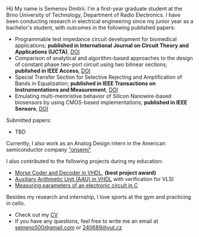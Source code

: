 Hi) My name is Semenov Dmitrii. I'm a first-year graduate student at the Brno University of Technology, Department of Radio Electronics. I have been conducting research in electrical engineering since my junior year as a bachelor's student, with outcomes in the following published papers:
* Programmable test impedance circuit development for biomedical applications; __published in International Journal on Circuit Theory and Applications (IJCTA)__, [DOI](https://doi.org/10.1002/cta.4324)
* Comparison of analytical and algorithm-based approaches to the design of constant phase two-port circuit using two bilinear sections; __published in IEEE Access__, [DOI](https://doi.org/10.1109/ACCESS.2024.3434741)
* Special Transfer Section for Selective Rejecting and Amplification of Bands in Equalization; __published in IEEE Transactions on Instrumentations and Measurement__, [DOI](https://doi.org/10.1109/TCSI.2024.3408691)
* Emulating multi-memristive behavior of Silicon Nanowire-based biosensors by using CMOS-based implementations; __published in IEEE Sensors__, [DOI](https://doi.org/10.1109/JSEN.2024.3353669)

Submitted papers:
* TBD

Currently, I also work as an Analog Design intern in the American semiconductor company ["onsemi"](https://www.onsemi.com)

I also contributed to the following projects during my education:
* [Morse Coder and Decoder in VHDL](https://github.com/dmitrii-semenov/morse-coder-decoder), __(best project award)__
* [Auxiliary Arithmetic Unit (AAU) in VHDL](https://github.com/dmitrii-semenov/VHDL-VLSI) with verification for VLSI
* [Measuring parameters of an electronic circuit in C](https://github.com/dmitrii-semenov/measuring_electricity)

Besides my research and internship, I love sports at the gym and practicing in cello. 

* Check out my [CV](https://github.com/dmitrii-semenov/dmitrii-semenov/blob/main/CV.pdf)
* If you have any questions, feel free to write me an email at semeno500@gmail.com or 240689@vut.cz
